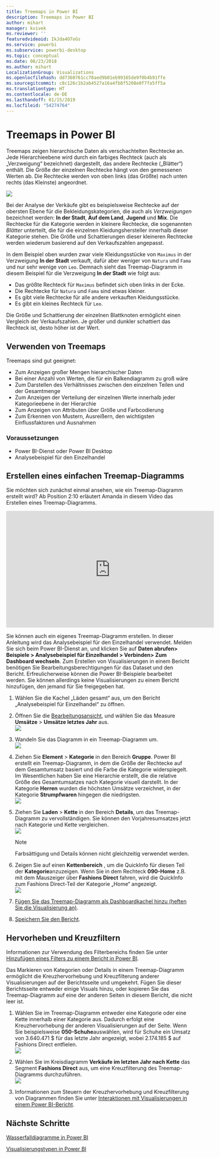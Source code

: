 ```yaml
---
title: Treemaps in Power BI
description: Treemaps in Power BI
author: mihart
manager: kvivek
ms.reviewer: ''
featuredvideoid: IkJda4O7oGs
ms.service: powerbi
ms.subservice: powerbi-desktop
ms.topic: conceptual
ms.date: 08/23/2018
ms.author: mihart
LocalizationGroup: Visualizations
ms.openlocfilehash: dd7360761cc78aed9b01eb99165de9f0b4b91ffe
ms.sourcegitcommit: c8c126c1b2ab4527a16a4fb8f5208e0f7fa5ff5a
ms.translationtype: HT
ms.contentlocale: de-DE
ms.lasthandoff: 01/15/2019
ms.locfileid: "54274764"
---
```

# <a name="treemaps-in-power-bi"></a>Treemaps in Power BI
Treemaps zeigen hierarchische Daten als verschachtelten Rechtecke an.  Jede Hierarchieebene wird durch ein farbiges Rechteck (auch als „Verzweigung“ bezeichnet) dargestellt, das andere Rechtecke („Blätter“) enthält.  Die Größe der einzelnen Rechtecke hängt von den gemessenen Werten ab. Die Rechtecke werden von oben links (das Größte) nach unten rechts (das Kleinste) angeordnet.

![](media/power-bi-visualization-treemaps/pbi-nancy_viz_treemap.png)

Bei der Analyse der Verkäufe gibt es beispielsweise Rechtecke auf der obersten Ebene für die Bekleidungskategorien, die auch als *Verzweigungen* bezeichnet werden: **In der Stadt**, **Auf dem Land**, **Jugend** und **Mix**.  Die Rechtecke für die Kategorie werden in kleinere Rechtecke, die sogenannten *Blätter* unterteilt, die für die einzelnen Kleidungshersteller innerhalb dieser Kategorie stehen. Die Größe und Schattierungen dieser kleineren Rechtecke werden wiederum basierend auf den Verkaufszahlen angepasst.  

In dem Beispiel oben wurden zwar viele Kleidungsstücke von `Maximus` in der Verzweigung **In der Stadt** verkauft, dafür aber weniger von `Natura` und `Fama` und nur sehr wenige von `Leo`.  Demnach sieht das Treemap-Diagramm in diesem Beispiel für die Verzweigung **In der Stadt** wie folgt aus:
* Das größte Rechteck für `Maximus` befindet sich oben links in der Ecke.
* Die Rechtecke für `Natura` und `Fama` sind etwas kleiner.
* Es gibt viele Rechtecke für alle andere verkauften Kleidungsstücke. 
* Es gibt ein kleines Rechteck für `Leo`.  

Die Größe und Schattierung der einzelnen Blattknoten ermöglicht einen Vergleich der Verkaufszahlen. Je größer und dunkler schattiert das Rechteck ist, desto höher ist der Wert.

## <a name="when-to-use-a-treemap"></a>Verwenden von Treemaps
Treemaps sind gut geeignet:

* Zum Anzeigen großer Mengen hierarchischer Daten
* Bei einer Anzahl von Werten, die für ein Balkendiagramm zu groß wäre
* Zum Darstellen des Verhältnisses zwischen den einzelnen Teilen und der Gesamtmenge
* Zum Anzeigen der Verteilung der einzelnen Werte innerhalb jeder Kategorieebene in der Hierarchie
* Zum Anzeigen von Attributen über Größe und Farbcodierung
* Zum Erkennen von Mustern, Ausreißern, den wichtigsten Einflussfaktoren und Ausnahmen

### <a name="prerequisites"></a>Voraussetzungen
 - Power BI-Dienst oder Power BI Desktop
 - Analysebeispiel für den Einzelhandel

## <a name="create-a-basic-treemap"></a>Erstellen eines einfachen Treemap-Diagramms
Sie möchten sich zunächst einmal ansehen, wie ein Treemap-Diagramm erstellt wird?  Ab Position 2:10 erläutert Amanda in diesem Video das Erstellen eines Treemap-Diagramms.

<iframe width="560" height="315" src="https://www.youtube.com/embed/IkJda4O7oGs" frameborder="0" allowfullscreen></iframe>

Sie können auch ein eigenes Treemap-Diagramm erstellen. In dieser Anleitung wird das Analysebeispiel für den Einzelhandel verwendet. Melden Sie sich beim Power BI-Dienst an, und klicken Sie auf **Daten abrufen\> Beispiele \> Analysebeispiel für Einzelhandel \> Verbinden\> Zum Dashboard wechseln**. Zum Erstellen von Visualisierungen in einem Bericht benötigen Sie Bearbeitungsberechtigungen für das Dataset und den Bericht. Erfreulicherweise können die Power BI-Beispiele bearbeitet werden. Sie können allerdings keine Visualisierungen zu einem Bericht hinzufügen, den jemand für Sie freigegeben hat.  

1. Wählen Sie die Kachel „Läden gesamt“ aus, um den Bericht „Analysebeispiel für Einzelhandel“ zu öffnen.    
2. Öffnen Sie die [Bearbeitungsansicht](../service-interact-with-a-report-in-editing-view.md), und wählen Sie das Measure **Umsätze** > **Umsätze letztes Jahr** aus.   
   ![](media/power-bi-visualization-treemaps/treemapfirstvalue_new.png)   
3. Wandeln Sie das Diagramm in ein Treemap-Diagramm um.  
   ![](media/power-bi-visualization-treemaps/treemapconvertto_new.png)   
4. Ziehen Sie **Element** > **Kategorie** in den Bereich **Gruppe**. Power BI erstellt ein Treemap-Diagramm, in dem die Größe der Rechtecke auf dem Gesamtumsatz basiert und die Farbe die Kategorie widerspiegelt.  Im Wesentlichen haben Sie eine Hierarchie erstellt, die die relative Größe des Gesamtumsatzes nach Kategorie visuell darstellt.  In der Kategorie **Herren** wurden die höchsten Umsätze verzeichnet, in der Kategorie **Strumpfwaren** hingegen die niedrigsten.   
   ![](media/power-bi-visualization-treemaps/power-bi-complete.png)   
5. Ziehen Sie **Laden** > **Kette** in den Bereich **Details**, um das Treemap-Diagramm zu vervollständigen. Sie können den Vorjahresumsatzes jetzt nach Kategorie und Kette vergleichen.   
   ![](media/power-bi-visualization-treemaps/power-bi-details.png)
   
   > [!NOTE]
   > Farbsättigung und Details können nicht gleichzeitig verwendet werden.
   > 
   > 
5. Zeigen Sie auf einen **Kettenbereich** , um die QuickInfo für diesen Teil der **Kategorie**anzuzeigen.  Wenn Sie in dem Rechteck **090-Home** z.B. mit dem Mauszeiger über **Fashions Direct** fahren, wird die QuickInfo zum Fashions Direct-Teil der Kategorie „Home“ angezeigt.  
   ![](media/power-bi-visualization-treemaps/treemaphoverdetail_new.png)
6. [Fügen Sie das Treemap-Diagramm als Dashboardkachel hinzu (heften Sie die Visualisierung an)](../service-dashboard-tiles.md). 
7. [Speichern Sie den Bericht](../service-report-save.md).

## <a name="highlighting-and-cross-filtering"></a>Hervorheben und Kreuzfiltern
Informationen zur Verwendung des Filterbereichs finden Sie unter [Hinzufügen eines Filters zu einem Bericht in Power BI](../power-bi-report-add-filter.md).

Das Markieren von Kategorien oder Details in einem Treemap-Diagramm ermöglicht die Kreuzhervorhebung und Kreuzfilterung anderer Visualisierungen auf der Berichtsseite und umgekehrt. Fügen Sie dieser Berichtsseite entweder einige Visuals hinzu, oder kopieren Sie das Treemap-Diagramm auf eine der anderen Seiten in diesem Bericht, die nicht leer ist.

1. Wählen Sie im Treemap-Diagramm entweder eine Kategorie oder eine Kette innerhalb einer Kategorie aus.  Dadurch erfolgt eine Kreuzhervorhebung der anderen Visualisierungen auf der Seite. Wenn Sie beispielsweise **050-Schuhe**auswählen, wird für Schuhe ein Umsatz von 3.640.471 $ für das letzte Jahr angezeigt, wobei 2.174.185 $ auf Fashions Direct entfielen.  
   ![](media/power-bi-visualization-treemaps/treemaphiliting.png)

2. Wählen Sie im Kreisdiagramm **Verkäufe im letzten Jahr nach Kette** das Segment **Fashions Direct** aus, um eine Kreuzfilterung des Treemap-Diagramms durchzuführen.  
   ![](media/power-bi-visualization-treemaps/treemapnoowl.gif)    

3. Informationen zum Steuern der Kreuzhervorhebung und Kreuzfilterung von Diagrammen finden Sie unter [Interaktionen mit Visualisierungen in einem Power BI-Bericht](../service-reports-visual-interactions.md).

## <a name="next-steps"></a>Nächste Schritte

[Wasserfalldiagramme in Power BI](power-bi-visualization-waterfall-charts.md)

[Visualisierungstypen in Power BI](power-bi-visualization-types-for-reports-and-q-and-a.md)